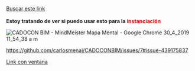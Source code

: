  <a href="http://www.quisqueyabiz.com/wiki/tiki-index.php?page=ADMINISTRACI%C3%93N+DEL+CGS">Buscar este link</a><br />
<br />
<strong>Estoy tratando de ver si puedo usar esto para la<span style="color:#FF0000;"> instanciaci&oacute;n</span></strong>

![CADOCON BIM - MindMeister Mapa Mental - Google Chrome 30_4_2019 11_54_38 a  m](https://user-images.githubusercontent.com/44502116/56975507-f5f30680-6b3e-11e9-85ad-210eb94e0317.png)

https://github.com/carlosmenaj/CADOCONBIM/issues/7#issue-439175837

<a href="https://github.com/carlosmenaj/CADOCONBIM/issues/7" target="_blank">Link con ventana</a>
